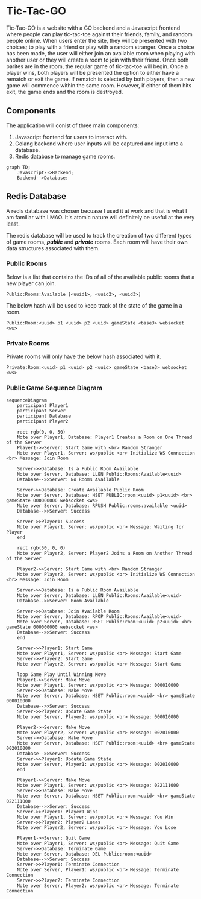 # Tic-Tac-GO

Tic-Tac-GO is a website with a GO backend and a Javascript frontend where people can play 
tic-tac-toe against their friends, family, and random people online. When users enter the site, 
they will be presented with two choices; to play with a friend or play with a random stranger. Once
a choice has been made, the user will either join an available room when playing with another user
or they will create a room to join with their friend. Once both parites are in the room, the 
regular game of tic-tac-toe will begin. Once a player wins, both players will be presented the 
option to either have a rematch or exit the game. If rematch is selected by both players, then a
new game will commence within the same room. However, if either of them hits exit, the game ends 
and the room is destroyed.  

## Components

The application will conist of three main components:
1) Javascript frontend for users to interact with.
2) Golang backend where user inputs will be captured and input into a database.
3) Redis database to manage game rooms.

```mermaid
graph TD;
    Javascript-->Backend;
    Backend-->Database;
```

## Redis Database

A redis database was chosen becuase I used it at work and that is what I am familiar with LMAO.
It's atomic nature will definitely be useful at the very least.

The redis database will be used to track the creation of two different types of game rooms, 
_**public**_ and _**private**_ rooms. Each room will have their own data structures associated with
them.

### Public Rooms

Below is a list that contains the IDs of all of the available public rooms that a new player can 
join.

```
Public:Rooms:Available [<uuid1>, <uuid2>, <uuid3>]
```

The below hash will be used to keep track of the state of the game in a room.

```
Public:Room:<uuid> p1 <uuid> p2 <uuid> gameState <base3> websocket <ws>
```

### Private Rooms

Private rooms will only have the below hash associated with it.

```
Private:Room:<uuid> p1 <uuid> p2 <uuid> gameState <base3> websocket <ws>
```

### Public Game Sequence Diagram

```mermaid
sequenceDiagram
    participant Player1
    participant Server
    participant Database
    participant Player2

    rect rgb(0, 0, 50)
    Note over Player1, Database: Player1 Creates a Room on One Thread of the Server
    Player1->>Server: Start Game with <br> Random Stranger 
    Note over Player1, Server: ws/public <br> Initialize WS Connection <br> Message: Join Room

    Server->>Database: Is a Public Room Available
    Note over Server, Database: LLEN Public:Rooms:Available<uuid>
    Database-->>Server: No Rooms Available

    Server->>Database: Create Available Public Room
    Note over Server, Database: HSET PUBLIC:room:<uuid> p1<uuid> <br> gameState 000000000 websocket <ws>
    Note over Server, Database: RPUSH Public:rooms:available <uuid>
    Database-->>Server: Success

    Server->>Player1: Success
    Note over Player1, Server: ws/public <br> Message: Waiting for Player
    end

    rect rgb(50, 0, 0) 
    Note over Player2, Server: Player2 Joins a Room on Another Thread of the Server

    Player2->>Server: Start Game with <br> Random Stranger 
    Note over Player2, Server: ws/public <br> Initialize WS Connection <br> Message: Join Room

    Server->>Database: Is a Public Room Available
    Note over Server, Database: LLEN Public:Rooms:Available<uuid>
    Database-->>Server: Room Available

    Server->>Database: Join Available Room
    Note over Server, Database: RPOP Public:Rooms:Available<uuid>
    Note over Server, Database: HSET Public:room:<uuid> p2<uuid> <br> gameState 000000000 websocket <ws>
    Database-->>Server: Success
    end
    
    Server->>Player1: Start Game
    Note over Player1, Server: ws/public <br> Message: Start Game
    Server->>Player2: Start Game
    Note over Player2, Server: ws/public <br> Message: Start Game

    loop Game Play Until Winning Move
    Player1->>Server: Make Move
    Note over Player1, Server: ws/public <br> Message: 000010000
    Server->>Database: Make Move
    Note over Server, Database: HSET Public:room:<uuid> <br> gameState 000010000
    Database-->>Server: Success
    Server->>Player2: Update Game State
    Note over Server, Player2: ws/public <br> Message: 000010000

    Player2->>Server: Make Move
    Note over Player2, Server: ws/public <br> Message: 002010000
    Server->>Database: Make Move
    Note over Server, Database: HSET Public:room:<uuid> <br> gameState 002010000
    Database-->>Server: Success
    Server->>Player1: Update Game State
    Note over Server, Player1: ws/public <br> Message: 002010000
    end

    Player1->>Server: Make Move
    Note over Player1, Server: ws/public <br> Message: 022111000
    Server->>Database: Make Move
    Note over Server, Database: HSET Public:room:<uuid> <br> gameState 022111000
    Database-->>Server: Success
    Server->>Player1: Player1 Wins
    Note over Player1, Server: ws/public <br> Message: You Win
    Server->>Player2: Player2 Loses
    Note over Player2, Server: ws/public <br> Message: You Lose

    Player1->>Server: Quit Game
    Note over Player1, Server: ws/public <br> Message: Quit Game
    Server->>Database: Terminate Game
    Note over Server, Database: DEL Public:room:<uuid>
    Database-->>Server: Success
    Server->>Player1: Terminate Connection
    Note over Server, Player1: ws/public <br> Message: Terminate Connection 
    Server->>Player2: Terminate Connection
    Note over Server, Player2: ws/public <br> Message: Terminate Connection 
```
